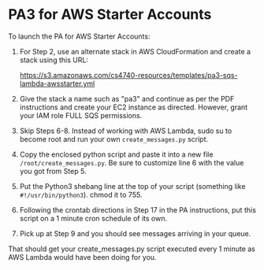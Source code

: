 # PA3 for AWS Starter Accounts

To launch the PA for AWS Starter Accounts:

1. For Step 2, use an alternate stack in AWS CloudFormation and create a stack using this URL: 

    https://s3.amazonaws.com/cs4740-resources/templates/pa3-sqs-lambda-awsstarter.yml

2. Give the stack a name such as "pa3" and continue as per the PDF instructions and create your EC2 instance as directed. However, grant your IAM role FULL SQS permissions.
3. Skip Steps 6-8. Instead of working with AWS Lambda, sudo su to become root and run your own `create_messages.py` script.
4. Copy the enclosed python script and paste it into a new file `/root/create_messages.py`. Be sure to customize line 6 with the value you got from Step 5.
5. Put the Python3 shebang line at the top of your script (something like `#!/usr/bin/python3`). chmod it to 755.
6. Following the crontab directions in Step 17 in the PA instructions, put this script on a 1 minute cron schedule of its own.
7. Pick up at Step 9 and you should see messages arriving in your queue.

That should get your create_messages.py script executed every 1 minute as AWS Lambda would have been doing for you.

